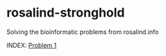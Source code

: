 # rosalind-stronghold
Solving the bioinformatic problems from rosalind.info


INDEX:
<a href="https://github.com/iSonik/rosalind-stronghold/blob/main/CountingDNANucleotides.py">Problem 1</a>
